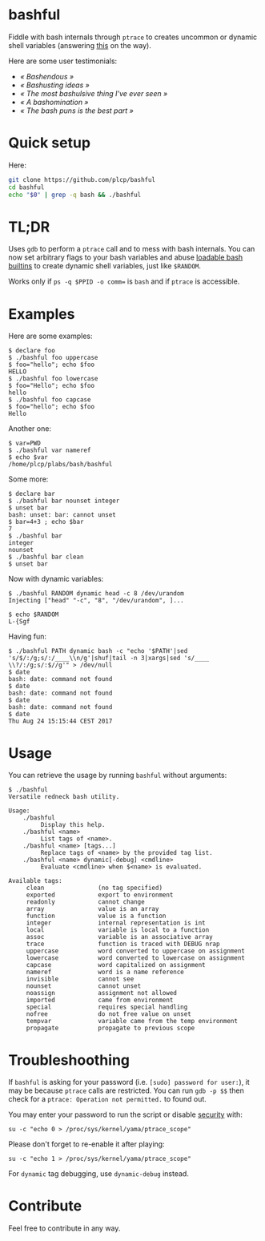 # bashful
Fiddle with bash internals through `ptrace` to creates uncommon or dynamic
shell variables (answering
[this](https://stackoverflow.com/questions/29463778/how-to-create-a-bash-variable-like-random)
on the way).

Here are some user testimonials:
 - *« Bashendous »*
 - *« Bashusting ideas »*
 - *« The most bashulsive thing I've ever seen »*
 - *« A bashomination »*
 - *« The bash puns is the best part »*

# Quick setup
Here:
```sh
git clone https://github.com/plcp/bashful
cd bashful
echo "$0" | grep -q bash && ./bashful
```

# TL;DR

Uses `gdb` to perform a `ptrace` call and to mess with bash internals. You can
now set arbitrary flags to your bash variables and abuse
[loadable bash builtins](http://git.savannah.gnu.org/cgit/bash.git/plain/examples/loadables/README?id=bash-4.2)
to create dynamic shell variables, just like `$RANDOM`.

Works only if `ps -q $PPID -o comm=` is `bash` and if `ptrace` is accessible.

# Examples

Here are some examples:
```
$ declare foo
$ ./bashful foo uppercase
$ foo="hello"; echo $foo
HELLO
$ ./bashful foo lowercase
$ foo="Hello"; echo $foo
hello
$ ./bashful foo capcase
$ foo="hello"; echo $foo
Hello
```

Another one:
```
$ var=PWD
$ ./bashful var nameref
$ echo $var
/home/plcp/plabs/bash/bashful
```

Some more:
```
$ declare bar
$ ./bashful bar nounset integer
$ unset bar
bash: unset: bar: cannot unset
$ bar=4+3 ; echo $bar
7
$ ./bashful bar
integer
nounset
$ ./bashful bar clean
$ unset bar
```

Now with dynamic variables:
```
$ ./bashful RANDOM dynamic head -c 8 /dev/urandom
Injecting ["head" "-c", "8", "/dev/urandom", ]...

$ echo $RANDOM
L-{Sgf
```

Having fun:
```
$ ./bashful PATH dynamic bash -c "echo '$PATH'|sed 's/$/:/g;s/:/____\\n/g'|shuf|tail -n 3|xargs|sed 's/____ \\?/:/g;s/:$//g'" > /dev/null
$ date
bash: date: command not found
$ date
bash: date: command not found
$ date
bash: date: command not found
$ date
Thu Aug 24 15:15:44 CEST 2017
```

# Usage

You can retrieve the usage by running `bashful` without arguments:
```
$ ./bashful
Versatile redneck bash utility.

Usage:
    ./bashful
         Display this help.
    ./bashful <name>
         List tags of <name>.
    ./bashful <name> [tags...]
         Replace tags of <name> by the provided tag list.
    ./bashful <name> dynamic[-debug] <cmdline>
         Evaluate <cmdline> when $<name> is evaluated.

Available tags:
     clean               (no tag specified)
     exported            export to environment
     readonly            cannot change
     array               value is an array
     function            value is a function
     integer             internal representation is int
     local               variable is local to a function
     assoc               variable is an associative array
     trace               function is traced with DEBUG nrap
     uppercase           word converted to uppercase on assignment
     lowercase           word converted to lowercase on assignment
     capcase             word capitalized on assignment
     nameref             word is a name reference
     invisible           cannot see
     nounset             cannot unset
     noassign            assignment not allowed
     imported            came from environment
     special             requires special handling
     nofree              do not free value on unset
     tempvar             variable came from the temp environment
     propagate           propagate to previous scope
```

# Troubleshoothing

If `bashful` is asking for your password (i.e. `[sudo] password for user:`), it
may be because `ptrace` calls are restricted. You can run `gdb -p $$` then
check for a `ptrace: Operation not permitted.` to found out.

You may enter your password to run the script or disable
[security](https://www.kernel.org/doc/Documentation/security/Yama.txt)
with:
```
su -c "echo 0 > /proc/sys/kernel/yama/ptrace_scope"
```

Please don't forget to re-enable it after playing:
```
su -c "echo 1 > /proc/sys/kernel/yama/ptrace_scope"
```

For `dynamic` tag debugging, use `dynamic-debug` instead.

# Contribute

Feel free to contribute in any way.
